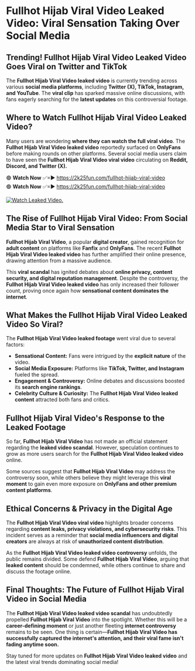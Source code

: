 # Fullhot Hijab Viral Video Leaked Video: Viral Sensation Taking Over Social Media

## **Trending! Fullhot Hijab Viral Video Leaked Video Goes Viral on Twitter and TikTok**
The **Fullhot Hijab Viral Video leaked video** is currently trending across various **social media platforms**, including **Twitter (X), TikTok, Instagram, and YouTube**. The **viral clip** has sparked massive online discussions, with fans eagerly searching for the **latest updates** on this controversial footage.

## **Where to Watch Fullhot Hijab Viral Video Leaked Video?**
Many users are wondering **where they can watch the full viral video**. The **Fullhot Hijab Viral Video leaked video** reportedly surfaced on **OnlyFans** before making rounds on other platforms. Several social media users claim to have seen the **Fullhot Hijab Viral Video viral video** circulating on **Reddit, Discord, and Twitter (X).**

🟢 **Watch Now** ✅=► https://2k25fun.com/fullhot-hijab-viral-video  
🟢 **Watch Now** ✅=► https://2k25fun.com/fullhot-hijab-viral-video  

[![Watch Leaked Video.](https://miro.medium.com/v2/resize:fit:828/format:webp/1*cilzJN44JGOrTw9NJCrNHA.gif "Watch Leaked Video")](https://2k25fun.com/fullhot-hijab-viral-video)

## **The Rise of Fullhot Hijab Viral Video: From Social Media Star to Viral Sensation**
**Fullhot Hijab Viral Video**, a popular **digital creator**, gained recognition for **adult content** on platforms like **Fanfix** and **OnlyFans**. The recent **Fullhot Hijab Viral Video leaked video** has further amplified their online presence, drawing attention from a massive audience.

This **viral scandal** has ignited debates about **online privacy, content security, and digital reputation management**. Despite the controversy, the **Fullhot Hijab Viral Video leaked video** has only increased their follower count, proving once again how **sensational content dominates the internet**.

## **What Makes the Fullhot Hijab Viral Video Leaked Video So Viral?**
The **Fullhot Hijab Viral Video leaked footage** went viral due to several factors:
- **Sensational Content:** Fans were intrigued by the **explicit nature** of the video.
- **Social Media Exposure:** Platforms like **TikTok, Twitter, and Instagram** fueled the spread.
- **Engagement & Controversy:** Online debates and discussions boosted its **search engine rankings**.
- **Celebrity Culture & Curiosity:** The **Fullhot Hijab Viral Video leaked content** attracted both fans and critics.

## **Fullhot Hijab Viral Video's Response to the Leaked Footage**
So far, **Fullhot Hijab Viral Video** has not made an official statement regarding the **leaked video scandal**. However, speculation continues to grow as more users search for the **Fullhot Hijab Viral Video leaked video** online.

Some sources suggest that **Fullhot Hijab Viral Video** may address the controversy soon, while others believe they might leverage this **viral moment** to gain even more exposure on **OnlyFans and other premium content platforms**.

## **Ethical Concerns & Privacy in the Digital Age**
The **Fullhot Hijab Viral Video viral video** highlights broader concerns regarding **content leaks, privacy violations, and cybersecurity risks**. This incident serves as a reminder that **social media influencers and digital creators** are always at risk of **unauthorized content distribution**.

As the **Fullhot Hijab Viral Video leaked video controversy** unfolds, the public remains divided. Some defend **Fullhot Hijab Viral Video**, arguing that **leaked content** should be condemned, while others continue to share and discuss the footage online.

## **Final Thoughts: The Future of Fullhot Hijab Viral Video in Social Media**
The **Fullhot Hijab Viral Video leaked video scandal** has undoubtedly propelled **Fullhot Hijab Viral Video** into the spotlight. Whether this will be a **career-defining moment** or just another fleeting **internet controversy** remains to be seen. One thing is certain—**Fullhot Hijab Viral Video has successfully captured the internet's attention, and their viral fame isn't fading anytime soon.**

Stay tuned for more updates on **Fullhot Hijab Viral Video leaked video** and the latest viral trends dominating social media!